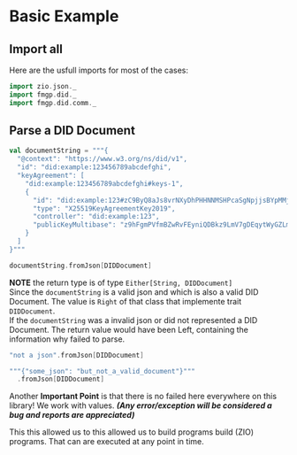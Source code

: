 # Basic Example


## Import all

Here are the usfull imports for most of the cases:

```scala mdoc
import zio.json._
import fmgp.did._
import fmgp.did.comm._
```


## Parse a DID Document

```scala mdoc:silent
val documentString = """{
  "@context": "https://www.w3.org/ns/did/v1",
  "id": "did:example:123456789abcdefghi",
  "keyAgreement": [
    "did:example:123456789abcdefghi#keys-1",
    {
      "id": "did:example:123#zC9ByQ8aJs8vrNXyDhPHHNNMSHPcaSgNpjjsBYpMMjsTdS",
      "type": "X25519KeyAgreementKey2019",
      "controller": "did:example:123",
      "publicKeyMultibase": "z9hFgmPVfmBZwRvFEyniQDBkz9LmV7gDEqytWyGZLmDXE"
    }
  ]
}"""
```
```scala mdoc
documentString.fromJson[DIDDocument]
```

**NOTE** the return type is of type `Either[String, DIDDocument]`
<br> Since the `documentString` is a valid json and which is also a valid DID Document.
The value is `Right` of that class that implemente trait `DIDDocument`.
<br> If the `documentString` was a invalid json or did not represented a DID Document.
The return value would have been Left, containing the information why failed to parse.

```scala mdoc
"not a json".fromJson[DIDDocument]
```

```scala mdoc
"""{"some_json": "but_not_a_valid_document"}"""
  .fromJson[DIDDocument]
```

Another **Important Point** is that there is no failed here everywhere on this library! We work with values.
___(Any error/exception will be considered a bug and reports are appreciated)___

This this allowed us to this allowed us to build programs build (ZIO) programs. That can are executed at any point in time.